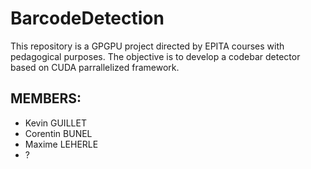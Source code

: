 # BarcodeDetection
This repository is a GPGPU project directed by EPITA courses with pedagogical purposes. The objective is to develop a codebar detector based on CUDA parrallelized framework.

## MEMBERS:

* Kevin GUILLET
* Corentin BUNEL
* Maxime LEHERLE
* ?

